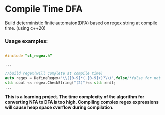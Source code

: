# Compile Time DFA

Build deterministic finite automaton(DFA) based on regex string at compile time. (using c++20)


### Usage examples:
```cpp

#include "ct_regex.h"

...

//build regex(will complete at compile time)
auto regex = DefineRegex<"\\([0-9]*(.[0-9]+)?\\)",false/*false for not minimize*/>();
std::cout << regex.CheckString("(2)")<< std::endl;
...

```

**This is a learning project. The time complexity of the algorithm for converting NFA to DFA is too high. Compiling complex regex expressions will cause heap space overflow during compilation.**
